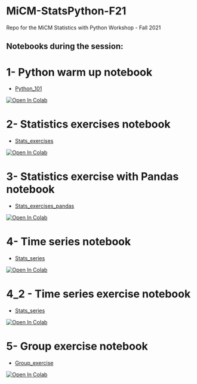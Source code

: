 # MiCM-StatsPython-F21
Repo for the MiCM Statistics with Python Workshop - Fall 2021

##  Notebooks during the session: 

1- Python warm up notebook
==========================
* [Python_101](https://colab.research.google.com/github/abdelrahman-ayad/MiCM-StatsPython-F21/blob/main/notebooks/1_Python_101.ipynb)
<a href="https://colab.research.google.com/github/abdelrahman-ayad/MiCM-StatsPython-F21/blob/main/notebooks/1_Python_101.ipynb">
  <img src="https://colab.research.google.com/assets/colab-badge.svg" alt="Open In Colab"/>
</a>

2- Statistics exercises notebook
================================
* [Stats_exercises](https://colab.research.google.com/github/abdelrahman-ayad/MiCM-StatsPython-F21/blob/main/notebooks/2_Stats_exercises.ipynb)
<a href="https://colab.research.google.com/github/abdelrahman-ayad/MiCM-StatsPython-F21/blob/main/notebooks/2_Stats_exercises.ipynb">
  <img src="https://colab.research.google.com/assets/colab-badge.svg" alt="Open In Colab"/>
</a>

3- Statistics exercise with Pandas notebook
============================================
* [Stats_exercises_pandas](https://colab.research.google.com/github/abdelrahman-ayad/MiCM-StatsPython-F21/blob/main/notebooks/3_Stats_exercises_pandas.ipynb)
<a href="https://colab.research.google.com/github/abdelrahman-ayad/MiCM-StatsPython-F21/blob/main/notebooks/3_Stats_exercises_pandas.ipynb">
  <img src="https://colab.research.google.com/assets/colab-badge.svg" alt="Open In Colab"/>
</a>

4- Time series notebook
============================================
* [Stats_series](https://colab.research.google.com/github/abdelrahman-ayad/MiCM-StatsPython-F21/blob/main/notebooks/4_Time_Series.ipynb)
<a href="https://colab.research.google.com/github/abdelrahman-ayad/MiCM-StatsPython-F21/blob/main/notebooks/4_Time_Series.ipynb">
  <img src="https://colab.research.google.com/assets/colab-badge.svg" alt="Open In Colab"/>
</a>


4_2 - Time series exercise notebook
============================================
* [Stats_series](https://colab.research.google.com/github/abdelrahman-ayad/MiCM-StatsPython-F21/blob/main/notebooks/4_2_Time_Series_Exercise.ipynb)
<a href="https://colab.research.google.com/github/abdelrahman-ayad/MiCM-StatsPython-F21/blob/main/notebooks/4_2_Time_Series_Exercise.ipynb">
  <img src="https://colab.research.google.com/assets/colab-badge.svg" alt="Open In Colab"/>
</a>


5- Group exercise notebook
==========================
* [Group_exercise](https://colab.research.google.com/github/abdelrahman-ayad/MiCM-StatsPython-F21/blob/main/notebooks/5_Group_exercise.ipynb)
<a href="https://colab.research.google.com/github/abdelrahman-ayad/MiCM-StatsPython-F21/blob/main/notebooks/5_Group_exercise.ipynb">
  <img src="https://colab.research.google.com/assets/colab-badge.svg" alt="Open In Colab"/>
</a>